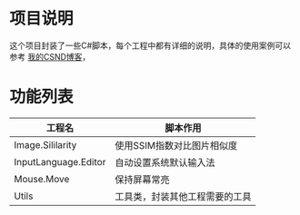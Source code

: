 # 项目说明

这个项目封装了一些C#脚本，每个工程中都有详细的说明，具体的使用案例可以参考 [我的CSND博客](https://blog.csdn.net/DynastyRumble)，

# 功能列表

|工程名|脚本作用|
|--|--|
|Image.Sililarity | 使用SSIM指数对比图片相似度 |
|InputLanguage.Editor | 自动设置系统默认输入法 |
|Mouse.Move | 保持屏幕常亮 |
|Utils |工具类，封装其他工程需要的工具 |
